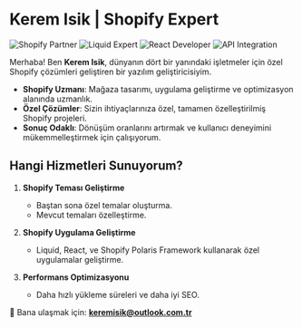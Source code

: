 # Kerem Isik | Shopify Expert 
![Shopify Partner](https://img.shields.io/badge/Shopify-Partner-brightgreen)
![Liquid Expert](https://img.shields.io/badge/Liquid-Expert-blue)
![React Developer](https://img.shields.io/badge/React-Developer-blue)
![API Integration](https://img.shields.io/badge/API-Integration-orange)



Merhaba! Ben **Kerem Isik**, dünyanın dört bir yanındaki işletmeler için özel Shopify çözümleri geliştiren bir yazılım geliştiricisiyim. 

-  **Shopify Uzmanı**: Mağaza tasarımı, uygulama geliştirme ve optimizasyon alanında uzmanlık.
-  **Özel Çözümler**: Sizin ihtiyaçlarınıza özel, tamamen özelleştirilmiş Shopify projeleri.
-  **Sonuç Odaklı**: Dönüşüm oranlarını artırmak ve kullanıcı deneyimini mükemmelleştirmek için çalışıyorum.

## Hangi Hizmetleri Sunuyorum?

1. **Shopify Teması Geliştirme**
   - Baştan sona özel temalar oluşturma.
   - Mevcut temaları özelleştirme.

2. **Shopify Uygulama Geliştirme**
   - Liquid, React, ve Shopify Polaris Framework kullanarak özel uygulamalar geliştirme.

3. **Performans Optimizasyonu**
   - Daha hızlı yükleme süreleri ve daha iyi SEO.


📧 Bana ulaşmak için: **keremisik@outlook.com.tr**  
